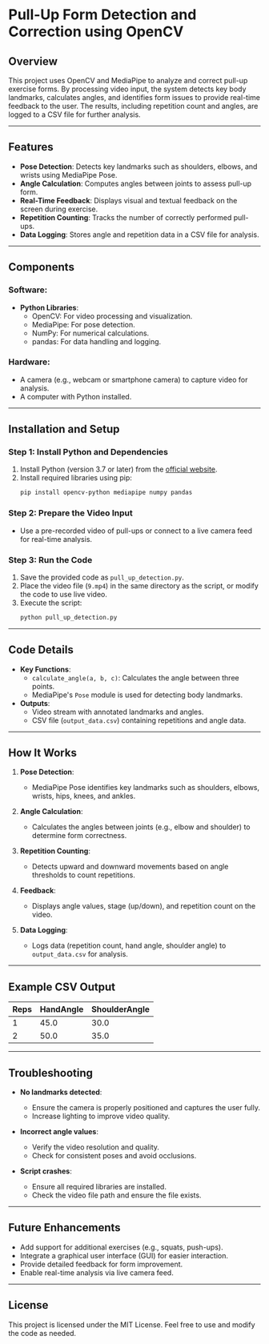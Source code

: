 # Pull-Up Form Detection and Correction using OpenCV

## Overview

This project uses OpenCV and MediaPipe to analyze and correct pull-up exercise forms. By processing video input, the system detects key body landmarks, calculates angles, and identifies form issues to provide real-time feedback to the user. The results, including repetition count and angles, are logged to a CSV file for further analysis.

---

## Features

- **Pose Detection**: Detects key landmarks such as shoulders, elbows, and wrists using MediaPipe Pose.
- **Angle Calculation**: Computes angles between joints to assess pull-up form.
- **Real-Time Feedback**: Displays visual and textual feedback on the screen during exercise.
- **Repetition Counting**: Tracks the number of correctly performed pull-ups.
- **Data Logging**: Stores angle and repetition data in a CSV file for analysis.

---

## Components

### Software:

- **Python Libraries**:
  - OpenCV: For video processing and visualization.
  - MediaPipe: For pose detection.
  - NumPy: For numerical calculations.
  - pandas: For data handling and logging.

### Hardware:

- A camera (e.g., webcam or smartphone camera) to capture video for analysis.
- A computer with Python installed.

---

## Installation and Setup

### Step 1: Install Python and Dependencies

1. Install Python (version 3.7 or later) from the [official website](https://www.python.org/).
2. Install required libraries using pip:
   ```bash
   pip install opencv-python mediapipe numpy pandas
   ```

### Step 2: Prepare the Video Input

- Use a pre-recorded video of pull-ups or connect to a live camera feed for real-time analysis.

### Step 3: Run the Code

1. Save the provided code as `pull_up_detection.py`.
2. Place the video file (`9.mp4`) in the same directory as the script, or modify the code to use live video.
3. Execute the script:
   ```bash
   python pull_up_detection.py
   ```

---

## Code Details

- **Key Functions**:
  - `calculate_angle(a, b, c)`: Calculates the angle between three points.
  - MediaPipe's `Pose` module is used for detecting body landmarks.
- **Outputs**:
  - Video stream with annotated landmarks and angles.
  - CSV file (`output_data.csv`) containing repetitions and angle data.

---

## How It Works

1. **Pose Detection**:
   - MediaPipe Pose identifies key landmarks such as shoulders, elbows, wrists, hips, knees, and ankles.

2. **Angle Calculation**:
   - Calculates the angles between joints (e.g., elbow and shoulder) to determine form correctness.

3. **Repetition Counting**:
   - Detects upward and downward movements based on angle thresholds to count repetitions.

4. **Feedback**:
   - Displays angle values, stage (up/down), and repetition count on the video.

5. **Data Logging**:
   - Logs data (repetition count, hand angle, shoulder angle) to `output_data.csv` for analysis.

---

## Example CSV Output

| Reps | HandAngle | ShoulderAngle |
|------|-----------|---------------|
| 1    | 45.0      | 30.0          |
| 2    | 50.0      | 35.0          |

---

## Troubleshooting

- **No landmarks detected**:
  - Ensure the camera is properly positioned and captures the user fully.
  - Increase lighting to improve video quality.

- **Incorrect angle values**:
  - Verify the video resolution and quality.
  - Check for consistent poses and avoid occlusions.

- **Script crashes**:
  - Ensure all required libraries are installed.
  - Check the video file path and ensure the file exists.

---

## Future Enhancements

- Add support for additional exercises (e.g., squats, push-ups).
- Integrate a graphical user interface (GUI) for easier interaction.
- Provide detailed feedback for form improvement.
- Enable real-time analysis via live camera feed.

---

## License

This project is licensed under the MIT License. Feel free to use and modify the code as needed.

